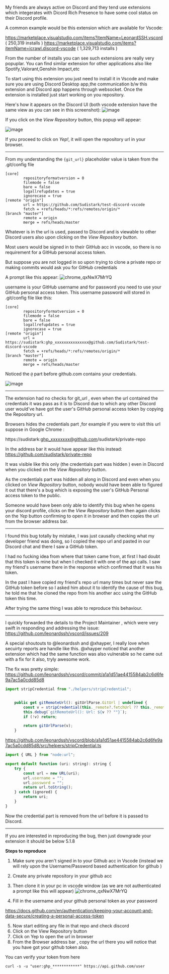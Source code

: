 
My friends are always active on Discord and they tend use extensions which integerates with Dicord Rich Presence to have some cool status on their Discord profile.

A common example would be this extension which are available for Vscode:

https://marketplace.visualstudio.com/items?itemName=LeonardSSH.vscord ( 250,319 installs )
https://marketplace.visualstudio.com/items?itemName=icrawl.discord-vscode ( 1,329,713 installs )

From the number of installs you can see such extensions are really very popuplar. You can find similar extension for other applications also like Spotify,Valorant,Genshin Impact,etc


To start using this extension you just need to install it in Vscode and make sure you are using Discord Desktop app,the communication b/w this extension and Discord app happens through  websocket.
Once the extension is installed just start working on you repository.

Here's how it appears on the Discord UI (both vscode extension have the same view as you can see in this screenshot):
![image](https://user-images.githubusercontent.com/31372554/233820334-462e19c2-2660-4ef6-913d-d0f4e6376899.png)

If you click on the *View Repository* button, this popup will appear:

![image](https://user-images.githubusercontent.com/31372554/233820391-ca93d949-364c-4956-aca7-cc492251634b.png)


If you proceed to click on *Yep!*, it will open the repository url in your browser.

------------------

From my understanding the `{git_url}` placeholder value is taken from the .git/config file

```
[core]
        repositoryformatversion = 0
        filemode = false
        bare = false
        logallrefupdates = true
        ignorecase = true
[remote "origin"]
        url = https://github.com/Sudistark/test-discord-vscode
        fetch = +refs/heads/*:refs/remotes/origin/*
[branch "master"]
        remote = origin
        merge = refs/heads/master
```

Whatever is in the url is used, passed to Discord and is viewable to other Discord users also upon clicking on the *View Repository* button.

Most users would be signed in to their GitHub acc in vscode, so there is no requirement for a GitHub personal access token.


But suppose you are not logged in so upon trying to clone a private repo or making commits would ask you for GitHub credentials

A prompt like this appear:
![chrome_qxNwX7MrYQ](https://user-images.githubusercontent.com/31372554/233851141-99ae2082-2fdf-48a7-bd25-a5625d79beb7.png)



username is your GitHub username and for password you need to use your GitHub personal access token.
This username password will stored in .git/config file like this:

```
[core]
        repositoryformatversion = 0
        filemode = false
        bare = false
        logallrefupdates = true
        ignorecase = true
[remote "origin"]
        url = https://sudistark:ghp_xxxxxxxxxxxxxxx@github.com/Sudistark/test-discord-vscode
        fetch = +refs/heads/*:refs/remotes/origin/*
[branch "master"]
        remote = origin
        merge = refs/heads/master
```

Noticed the `@` part before github.com contains your credentials.

![image](https://user-images.githubusercontent.com/31372554/233851285-6a946116-e23e-470b-895c-4979072199ba.png)


-------------

The extension had no checks for git_url , even when the url contained the credentials it was pass as it is to Discord due to which any other Discord user would've have got the user's GitHub personal access token by copying  the Repository url.

Browsers hides the credentials part ,for example if you were to visit this url suppose in Google Chrome :

https://sudistark:ghp_xxxxxxxx@github.com/sudistark/private-repo

In the address bar it would have appear like this instead:
https://github.com/sudistark/private-repo

It was  visible like this only (the credentials part was hidden ) even in Discord when you clicked on the *View Repository* button.

As the credentials part was hidden all along in Discord and even when you clicked on *View Repository* button, nobody would have been able to figured it out that there's a bug which is exposing the user's GitHub Personal access token to the public.

Someone  would have been only able to identify this bug when he opens your discord profile, clicks on the *View Repository* button then again clicks on the *Yep* button confirming to open it in browser  and then copies the url from the browser address bar.

---------------------

I found this bug totally by mistake, I was just causally checking what my developer friend was doing, so I copied the repo url and pasted in our Discord chat and there I saw a GitHub token.

I had no fucking idea from where that token came from, at first I had doubt that this token is mine but when I checked it with one of the api calls. I saw my friend's username there in the response which confirmed that it was his token.

In the past I have copied my friend's repo url many times but never saw the GitHub token before so I asked him about it to identify the cause of this bug, he told me that he cloned the repo from his another acc using the GitHub token this time.

After trying the same thing I was able to reproduce this behaviour.

----------------------

I quickly forwarded the details to the Project Maintainer , which were very swift in responding and addressing the issue: https://github.com/leonardssh/vscord/issues/209

A special shoutouts to @leonardssh and @xhayper, I really love when secuirty reports are handle like this.
@xhayper noticed that another extension which had the same function was also vulnerable so he came out with a fix for it also, tryly awesome work.

The fix was pretty simple: https://github.com/leonardssh/vscord/commit/a1a1d51ae4415584ab2c6d6fe9a7ac5a0cdd85d8

```js
import stripCredential from "./helpers/stripCredential";


    public get gitRemoteUrl(): gitUrlParse.GitUrl | undefined {
        const v = stripCredential(this._remote?.fetchUrl ?? this._remote?.pushUrl ?? "");
        this.debug(`gitRemoteUrl(): Url: ${v ?? ""}`);
        if (!v) return;

        return gitUrlParse(v);
    }
```

https://github.com/leonardssh/vscord/blob/a1a1d51ae4415584ab2c6d6fe9a7ac5a0cdd85d8/src/helpers/stripCredential.ts

```js
import { URL } from "node:url";

export default function (uri: string): string {
    try {
        const url = new URL(uri);
        url.username = "";
        url.password = "";
        return url.toString();
    } catch (ignored) {
        return uri;
    }
}
```

Now the credential part is removed from the url before it is passed to Discord.

--------------

If you are interested in reproducing the bug, then just downgrade your extension it should be below 5.1.8

**Steps to reproduce**

1. Make sure you aren't signed in to your Github acc in Vscode (instead we will rely upon the Username/Password based authentication for github )
2. Create any private repository in your github acc
3. Then clone it in your pc in vscode window (as we are not authenticated a prompt like this will appear)
![chrome_qxNwX7MrYQ](https://user-images.githubusercontent.com/31372554/233614351-27c74855-ca99-4ec7-a20f-7cd7a82acb0c.png)

4. Fill in the username and your github personal token as your password

https://docs.github.com/en/authentication/keeping-your-account-and-data-secure/creating-a-personal-access-token

5. Now start editing any file in that repo and check discord
6. Click on the View Repository button
7. Click on Yep to open the url in browser
8. From the Browser address bar , copy the url there you will notice that you have got your github token also.

You can verify your token from here

```
curl -s -u "user:ghp_************" https://api.github.com/user
```
